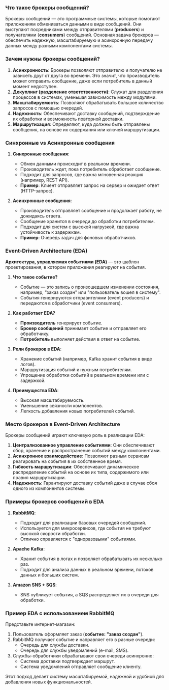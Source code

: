 ### Что такое брокеры сообщений?

Брокеры сообщений — это программные системы, которые помогают приложениям обмениваться данными в виде сообщений. Они выступают посредниками между отправителями (**producers**) и получателями (**consumers**) сообщений. Основная задача брокеров — обеспечить надежную, масштабируемую и асинхронную передачу данных между разными компонентами системы.

### Зачем нужны брокеры сообщений?

1. **Асинхронность**: Брокеры позволяют отправителю и получателю не зависеть друг от друга во времени. Это значит, что производитель может отправить сообщение, даже если потребитель в данный момент недоступен.
2. **Декуплинг (разделение ответственности)**: Служат для разделения процессов в системах, уменьшая зависимость между модулями.
3. **Масштабируемость**: Позволяют обрабатывать большое количество запросов с помощью очередей.
4. **Надежность**: Обеспечивают доставку сообщений, подтверждение их обработки и возможность повторной доставки.
5. **Маршрутизация**: Определяют, куда должны быть отправлены сообщения, на основе их содержания или ключей маршрутизации.


### Синхронные vs Асинхронные сообщения

1. **Синхронные сообщения**:
    
    - Обмен данными происходит в реальном времени.
    - Производитель ждет, пока потребитель обработает сообщение.
    - Подходит для запросов, где важна мгновенная реакция (например, REST API).
    - **Пример**: Клиент отправляет запрос на сервер и ожидает ответ (HTTP-запрос).
2. **Асинхронные сообщения**:
    
    - Производитель отправляет сообщение и продолжает работу, не дожидаясь ответа.
    - Сообщение хранится в очереди до обработки потребителем.
    - Подходит для систем с высокой нагрузкой, где важна устойчивость к задержкам.
    - **Пример**: Очередь задач для фоновых обработчиков.



### Event-Driven Architecture (EDA)

**Архитектура, управляемая событиями (EDA)** — это шаблон проектирования, в котором приложения реагируют на события.

1. **Что такое событие?**
    
    - Событие — это запись о произошедшем изменении состояния, например, "заказ создан" или "пользователь вошел в систему".
    - События генерируются отправителями (event producers) и передаются в обработчики (event consumers).
2. **Как работает EDA?**
    
    - **Производитель** генерирует событие.
    - **Брокер сообщений** принимает событие и отправляет его обработчику.
    - **Потребитель** выполняет действия в ответ на событие.
3. **Роли брокеров в EDA**:
    
    - Хранение событий (например, Kafka хранит события в виде логов).
    - Маршрутизация событий к нужным потребителям.
    - Упрощение обработки событий в реальном времени или с задержкой.
4. **Преимущества EDA**:
    
    - Высокая масштабируемость.
    - Уменьшение связности компонентов.
    - Легкость добавления новых потребителей событий.


### Место брокеров в Event-Driven Architecture

Брокеры сообщений играют ключевую роль в реализации EDA:

1. **Централизованное управление событиями**: Они обеспечивают сбор, хранение и распространение событий между компонентами.
2. **Асинхронное взаимодействие**: Позволяют разным сервисам реагировать на события в их собственное время.
3. **Гибкость маршрутизации**: Обеспечивают динамическое распределение событий на основе их типа, содержимого или правил маршрутизации.
4. **Надежность**: Гарантируют доставку событий даже в случае сбоя одного из компонентов системы.



### Примеры брокеров сообщений в EDA

1. **RabbitMQ**:
    
    - Подходит для реализации базовых очередей сообщений.
    - Используется для микросервисов, где события не требуют высокой скорости обработки.
    - Отлично справляется с "одноразовыми" событиями.
2. **Apache Kafka**:
    
    - Хранит события в логах и позволяет обрабатывать их несколько раз.
    - Подходит для анализа данных в реальном времени, потоков данных и больших систем.
3. **Amazon SNS + SQS**:
    
    - SNS публикует события, а SQS распределяет их в очереди для обработки.


### Пример EDA с использованием RabbitMQ

Представьте интернет-магазин:

1. Пользователь оформляет заказ (**событие: "заказ создан"**).
2. RabbitMQ получает событие и направляет его в разные очереди:
    - Очередь для службы доставки.
    - Очередь для службы уведомлений (e-mail, SMS).
3. Службы-обработчики обрабатывают свои очереди асинхронно:
    - Система доставки подтверждает маршрут.
    - Система уведомлений отправляет сообщение клиенту.

Этот подход делает систему масштабируемой, надежной и удобной для добавления новых функциональностей.



